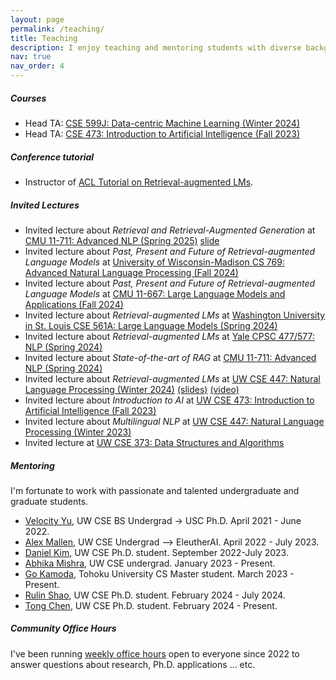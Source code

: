 ```yaml
---
layout: page
permalink: /teaching/
title: Teaching
description: I enjoy teaching and mentoring students with diverse backgrounds.
nav: true
nav_order: 4
---
```


##### Courses
- Head TA: [CSE 599J: Data-centric Machine Learning (Winter 2024)](https://koh.pw/cse599j/)
- Head TA: [CSE 473: Introduction to Artificial Intelligence (Fall 2023)](https://courses.cs.washington.edu/courses/cse473/23au/)


##### Conference tutorial
- Instructor of [ACL Tutorial on Retrieval-augmented LMs](https://acl2023-retrieval-lm.github.io/?utm_source=pocket_saves).


##### Invited Lectures
- Invited lecture about *Retrieval and Retrieval-Augmented Generation* at [CMU 11-711: Advanced NLP (Spring 2025)](https://cmu-l3.github.io/anlp-spring2025/) [slide](assets/pdf/akari_anlp_2025_rag_lecture.pdf)
- Invited lecture about *Past, Present and Future of Retrieval-augmented Language Models* at [University of Wisconsin-Madison CS 769: Advanced Natural Language Processing (Fall 2024)](https://junjiehu.github.io/cs769-fall24/lectures/)
- Invited lecture about *Past, Present and Future of Retrieval-augmented Language Models* at [CMU 11-667: Large Language Models and Applications (Fall 2024)](https://cmu-llms.org/)
- Invited lecture about *Retrieval-augmented LMs* at [Washington University in St. Louis CSE 561A: Large Language Models (Spring 2024)](https://teapot123.github.io/CSE561A_2024sp/)
- Invited lecture about *Retrieval-augmented LMs* at [Yale CPSC 477/577: NLP (Spring 2024)](https://yale-nlp.github.io/cpsc477/)
- Invited lecture about *State-of-the-art of RAG* at [CMU 11-711: Advanced NLP (Spring 2024)](https://phontron.com/class/anlp2024/)
- Invited lecture about *Retrieval-augmented LMs* at [UW CSE 447: Natural Language Processing (Winter 2024)](https://courses.cs.washington.edu/courses/cse447/24wi/) [(slides)](assets/pdf/akari_ralm_lecture_final.pdf) [(video)](https://drive.google.com/file/d/1iOnY-2hzr59ktuWu8hzouWZJsw_YsuvN/view?usp=drive_link)
- Invited lecture about *Introduction to AI* at [UW CSE 473: Introduction to Artificial Intelligence (Fall 2023)](https://courses.cs.washington.edu/courses/cse447/24wi/)
- Invited lecture about *Multilingual NLP* at [UW CSE 447: Natural Language Processing (Winter 2023)](https://courses.cs.washington.edu/courses/cse447/23wi/)
- Invited lecture at [UW CSE 373: Data Structures and Algorithms](https://courses.cs.washington.edu/courses/cse373/22au/)

##### Mentoring
I'm fortunate to work with passionate and talented undergraduate and graduate students.
- [Velocity Yu](https://velocitycavalry.github.io/), UW CSE BS Undergrad -> USC Ph.D. April 2021 - June 2022.
- [Alex Mallen](https://www.linkedin.com/in/alex-mallen-815b01176/), UW CSE Undergrad --> EleutherAI. April 2022 - July 2023.
- [Daniel Kim](https://danieljkim0118.github.io/), UW CSE Ph.D. student. September 2022-July 2023.
- [Abhika Mishra](https://abhika-m.github.io/), UW CSE undergrad. January 2023 - Present.
- [Go Kamoda](https://gokamoda.github.io/), Tohoku University CS Master student. March 2023 - Present.
- [Rulin Shao](https://rulinshao.github.io/), UW CSE Ph.D. student. February 2024 - July 2024. 
- [Tong Chen](https://scholar.google.com/citations?user=fOcXofAAAAAJ&hl=en), UW CSE Ph.D. student. February 2024 - Present. 

##### Community Office Hours

I've been running [weekly office hours](https://calendly.com/akari-asai/office-hour) open to everyone since 2022 to answer questions about research, Ph.D. applications ... etc.
